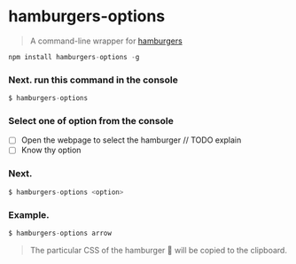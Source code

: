 # hamburgers-options

> A command-line wrapper for [hamburgers](https://github.com/jonsuh/hamburgers)

```js
npm install hamburgers-options -g
```

### Next. run this command in the console
```js
$ hamburgers-options
```

### Select one of option from the console
- [ ] Open the webpage to select the hamburger // TODO explain
- [ ] Know thy option

### Next.

```js
$ hamburgers-options <option>
```
### Example.

```js
$ hamburgers-options arrow
```

> The particular CSS of the hamburger 🍔&nbsp;will be copied to the clipboard.
